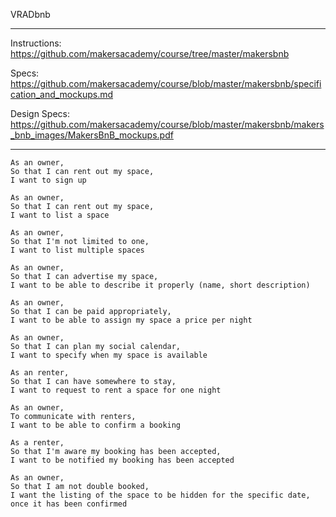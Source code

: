 VRADbnb
*******
Instructions: https://github.com/makersacademy/course/tree/master/makersbnb

Specs: https://github.com/makersacademy/course/blob/master/makersbnb/specification_and_mockups.md

Design Specs: https://github.com/makersacademy/course/blob/master/makersbnb/makers_bnb_images/MakersBnB_mockups.pdf
*******

```
As an owner,
So that I can rent out my space,
I want to sign up

As an owner,
So that I can rent out my space,
I want to list a space

As an owner,
So that I'm not limited to one,
I want to list multiple spaces

As an owner,
So that I can advertise my space,
I want to be able to describe it properly (name, short description)

As an owner,
So that I can be paid appropriately,
I want to be able to assign my space a price per night

As an owner,
So that I can plan my social calendar,
I want to specify when my space is available

As an renter,
So that I can have somewhere to stay,
I want to request to rent a space for one night

As an owner,
To communicate with renters,
I want to be able to confirm a booking

As a renter,
So that I'm aware my booking has been accepted,
I want to be notified my booking has been accepted

As an owner,
So that I am not double booked,
I want the listing of the space to be hidden for the specific date, once it has been confirmed
```
